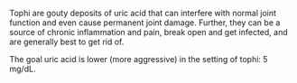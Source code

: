 Tophi are gouty deposits of uric acid that can interfere with normal joint function and even cause permanent joint damage. Further, they can be a source of chronic inflammation and pain, break open and get infected, and are generally best to get rid of.

The goal uric acid is lower (more aggressive) in the setting of tophi: 5 mg/dL.
